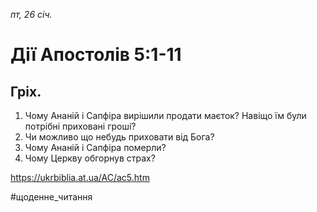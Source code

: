 
_пт, 26 січ._

# Дії Апостолів 5:1-11

## Гріх.
1. Чому Ананій і Сапфіра вирішили продати маєток? Навіщо їм були потрібні приховані гроші?
2. Чи можливо що небудь приховати від Бога? 
3. Чому Ананій і Сапфіра померли?
4. Чому Церкву обгорнув страх?

https://ukrbiblia.at.ua/AC/ac5.htm 

#щоденне_читання
